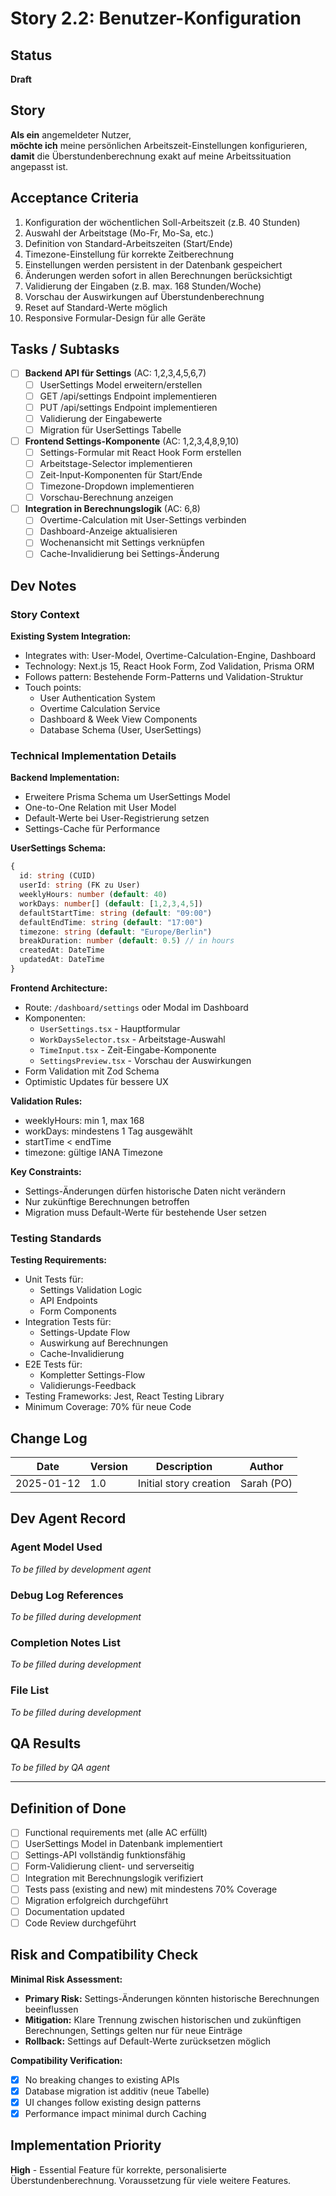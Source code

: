 # Story 2.2: Benutzer-Konfiguration

## Status
**Draft**

## Story
**Als ein** angemeldeter Nutzer,  
**möchte ich** meine persönlichen Arbeitszeit-Einstellungen konfigurieren,  
**damit** die Überstundenberechnung exakt auf meine Arbeitssituation angepasst ist.

## Acceptance Criteria

1. Konfiguration der wöchentlichen Soll-Arbeitszeit (z.B. 40 Stunden)
2. Auswahl der Arbeitstage (Mo-Fr, Mo-Sa, etc.)
3. Definition von Standard-Arbeitszeiten (Start/Ende)
4. Timezone-Einstellung für korrekte Zeitberechnung
5. Einstellungen werden persistent in der Datenbank gespeichert
6. Änderungen werden sofort in allen Berechnungen berücksichtigt
7. Validierung der Eingaben (z.B. max. 168 Stunden/Woche)
8. Vorschau der Auswirkungen auf Überstundenberechnung
9. Reset auf Standard-Werte möglich
10. Responsive Formular-Design für alle Geräte

## Tasks / Subtasks

- [ ] **Backend API für Settings** (AC: 1,2,3,4,5,6,7)
  - [ ] UserSettings Model erweitern/erstellen
  - [ ] GET /api/settings Endpoint implementieren
  - [ ] PUT /api/settings Endpoint implementieren
  - [ ] Validierung der Eingabewerte
  - [ ] Migration für UserSettings Tabelle
  
- [ ] **Frontend Settings-Komponente** (AC: 1,2,3,4,8,9,10)
  - [ ] Settings-Formular mit React Hook Form erstellen
  - [ ] Arbeitstage-Selector implementieren
  - [ ] Zeit-Input-Komponenten für Start/Ende
  - [ ] Timezone-Dropdown implementieren
  - [ ] Vorschau-Berechnung anzeigen
  
- [ ] **Integration in Berechnungslogik** (AC: 6,8)
  - [ ] Overtime-Calculation mit User-Settings verbinden
  - [ ] Dashboard-Anzeige aktualisieren
  - [ ] Wochenansicht mit Settings verknüpfen
  - [ ] Cache-Invalidierung bei Settings-Änderung

## Dev Notes

### Story Context

**Existing System Integration:**
- Integrates with: User-Model, Overtime-Calculation-Engine, Dashboard
- Technology: Next.js 15, React Hook Form, Zod Validation, Prisma ORM
- Follows pattern: Bestehende Form-Patterns und Validation-Struktur
- Touch points:
  - User Authentication System
  - Overtime Calculation Service
  - Dashboard & Week View Components
  - Database Schema (User, UserSettings)

### Technical Implementation Details

**Backend Implementation:**
- Erweitere Prisma Schema um UserSettings Model
- One-to-One Relation mit User Model
- Default-Werte bei User-Registrierung setzen
- Settings-Cache für Performance

**UserSettings Schema:**
```typescript
{
  id: string (CUID)
  userId: string (FK zu User)
  weeklyHours: number (default: 40)
  workDays: number[] (default: [1,2,3,4,5])
  defaultStartTime: string (default: "09:00")
  defaultEndTime: string (default: "17:00")
  timezone: string (default: "Europe/Berlin")
  breakDuration: number (default: 0.5) // in hours
  createdAt: DateTime
  updatedAt: DateTime
}
```

**Frontend Architecture:**
- Route: `/dashboard/settings` oder Modal im Dashboard
- Komponenten:
  - `UserSettings.tsx` - Hauptformular
  - `WorkDaysSelector.tsx` - Arbeitstage-Auswahl
  - `TimeInput.tsx` - Zeit-Eingabe-Komponente
  - `SettingsPreview.tsx` - Vorschau der Auswirkungen
- Form Validation mit Zod Schema
- Optimistic Updates für bessere UX

**Validation Rules:**
- weeklyHours: min 1, max 168
- workDays: mindestens 1 Tag ausgewählt
- startTime < endTime
- timezone: gültige IANA Timezone

**Key Constraints:**
- Settings-Änderungen dürfen historische Daten nicht verändern
- Nur zukünftige Berechnungen betroffen
- Migration muss Default-Werte für bestehende User setzen

### Testing Standards

**Testing Requirements:**
- Unit Tests für:
  - Settings Validation Logic
  - API Endpoints
  - Form Components
- Integration Tests für:
  - Settings-Update Flow
  - Auswirkung auf Berechnungen
  - Cache-Invalidierung
- E2E Tests für:
  - Kompletter Settings-Flow
  - Validierungs-Feedback
- Testing Frameworks: Jest, React Testing Library
- Minimum Coverage: 70% für neue Code

## Change Log

| Date | Version | Description | Author |
|------|---------|------------|--------|
| 2025-01-12 | 1.0 | Initial story creation | Sarah (PO) |

## Dev Agent Record

### Agent Model Used
*To be filled by development agent*

### Debug Log References
*To be filled during development*

### Completion Notes List
*To be filled during development*

### File List
*To be filled during development*

## QA Results
*To be filled by QA agent*

---

## Definition of Done

- [ ] Functional requirements met (alle AC erfüllt)
- [ ] UserSettings Model in Datenbank implementiert
- [ ] Settings-API vollständig funktionsfähig
- [ ] Form-Validierung client- und serverseitig
- [ ] Integration mit Berechnungslogik verifiziert
- [ ] Tests pass (existing and new) mit mindestens 70% Coverage
- [ ] Migration erfolgreich durchgeführt
- [ ] Documentation updated
- [ ] Code Review durchgeführt

## Risk and Compatibility Check

**Minimal Risk Assessment:**
- **Primary Risk:** Settings-Änderungen könnten historische Berechnungen beeinflussen
- **Mitigation:** Klare Trennung zwischen historischen und zukünftigen Berechnungen, Settings gelten nur für neue Einträge
- **Rollback:** Settings auf Default-Werte zurücksetzen möglich

**Compatibility Verification:**
- [x] No breaking changes to existing APIs
- [x] Database migration ist additiv (neue Tabelle)
- [x] UI changes follow existing design patterns
- [x] Performance impact minimal durch Caching

## Implementation Priority
**High** - Essential Feature für korrekte, personalisierte Überstundenberechnung. Voraussetzung für viele weitere Features.